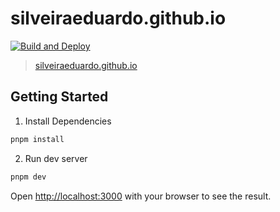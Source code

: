 # silveiraeduardo.github.io

[![Build and Deploy](https://github.com/silveiraeduardo/silveiraeduardo.github.io/actions/workflows/github-actions.yml/badge.svg?branch=main)](https://github.com/silveiraeduardo/silveiraeduardo.github.io/actions/workflows/github-actions.yml)

> [silveiraeduardo.github.io](https://silveiraeduardo.github.io/)

## Getting Started

1. Install Dependencies
```bash
pnpm install
```

2. Run dev server
```bash
pnpm dev
```

Open [http://localhost:3000](http://localhost:3000) with your browser to see the result.
